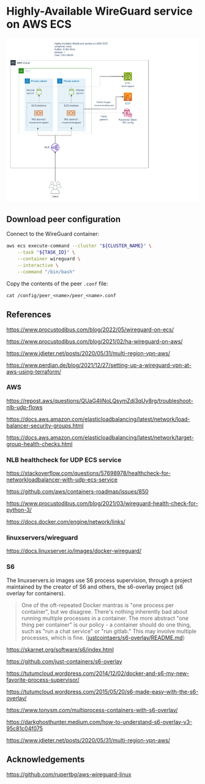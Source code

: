 # Highly-Available WireGuard service on AWS ECS

![Highly-Available WireGuard service on AWS ECS](./docs/ecs-wireguard.drawio.png "Highly-Available WireGuard service on AWS ECS")

## Download peer configuration

Connect to the WireGuard container:

```sh
aws ecs execute-command --cluster "${CLUSTER_NAME}" \
    --task "${TASK_ID}" \
    --container wireguard \
    --interactive \
    --command "/bin/bash"
```

Copy the contents of the peer `.conf` file:

```txt
cat /config/peer_<name>/peer_<name>.conf
```

## References

<https://www.procustodibus.com/blog/2022/05/wireguard-on-ecs/>

<https://www.procustodibus.com/blog/2021/02/ha-wireguard-on-aws/>

<https://www.jdieter.net/posts/2020/05/31/multi-region-vpn-aws/>

<https://www.perdian.de/blog/2021/12/27/setting-up-a-wireguard-vpn-at-aws-using-terraform/>

### AWS

<https://repost.aws/questions/QUaG4liNoLQsymZdj3qUy8rg/troubleshoot-nlb-udp-flows>

<https://docs.aws.amazon.com/elasticloadbalancing/latest/network/load-balancer-security-groups.html>

<https://docs.aws.amazon.com/elasticloadbalancing/latest/network/target-group-health-checks.html>

### NLB healthcheck for UDP ECS service

<https://stackoverflow.com/questions/57698978/healthcheck-for-networkloadbalancer-with-udp-ecs-service>

<https://github.com/aws/containers-roadmap/issues/850>

<https://www.procustodibus.com/blog/2021/03/wireguard-health-check-for-python-3/>

<https://docs.docker.com/engine/network/links/>

### linuxservers/wireguard

<https://docs.linuxserver.io/images/docker-wireguard/>

### S6

The linuxservers.io images use S6 process supervision, through a project maintained by the creator of S6 and others, the s6-overlay project (s6 overlay for containers).

> One of the oft-repeated Docker mantras is "one process per container", but we disagree. There's nothing inherently bad about running multiple processes in a container. The more abstract "one thing per container" is our policy - a container should do one thing, such as "run a chat service" or "run gitlab." This may involve multiple processes, which is fine. ([justcointaers/s6-overlay/README.md](https://github.com/just-containers/s6-overlay?tab=readme-ov-file#the-docker-way))

<https://skarnet.org/software/s6/index.html>

<https://github.com/just-containers/s6-overlay>

<https://tutumcloud.wordpress.com/2014/12/02/docker-and-s6-my-new-favorite-process-supervisor/>

<https://tutumcloud.wordpress.com/2015/05/20/s6-made-easy-with-the-s6-overlay/>

<https://www.tonysm.com/multiprocess-containers-with-s6-overlay/>

<https://darkghosthunter.medium.com/how-to-understand-s6-overlay-v3-95c81c04f075>

<https://www.jdieter.net/posts/2020/05/31/multi-region-vpn-aws/>

## Acknowledgements

<https://github.com/rupertbg/aws-wireguard-linux>
